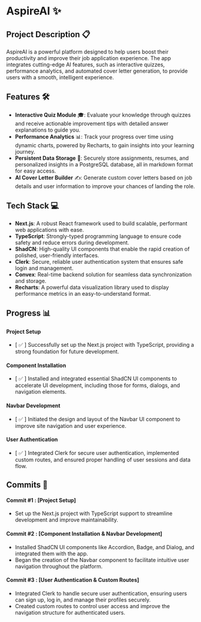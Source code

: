 # AspireAI ✨

## Project Description 📋
AspireAI is a powerful platform designed to help users boost their productivity and improve their job application experience. The app integrates cutting-edge AI features, such as interactive quizzes, performance analytics, and automated cover letter generation, to provide users with a smooth, intelligent experience.

## Features 🛠️
- **Interactive Quiz Module** 🎓: Evaluate your knowledge through quizzes and receive actionable improvement tips with detailed answer explanations to guide you.  
- **Performance Analytics** 📊: Track your progress over time using dynamic charts, powered by Recharts, to gain insights into your learning journey.  
- **Persistent Data Storage** 💾: Securely store assignments, resumes, and personalized insights in a PostgreSQL database, all in markdown format for easy access.  
- **AI Cover Letter Builder** ✍️: Generate custom cover letters based on job details and user information to improve your chances of landing the role.

## Tech Stack 💻
- **Next.js**: A robust React framework used to build scalable, performant web applications with ease.  
- **TypeScript**: Strongly-typed programming language to ensure code safety and reduce errors during development.  
- **ShadCN**: High-quality UI components that enable the rapid creation of polished, user-friendly interfaces.  
- **Clerk**: Secure, reliable user authentication system that ensures safe login and management.  
- **Convex**: Real-time backend solution for seamless data synchronization and storage.  
- **Recharts**: A powerful data visualization library used to display performance metrics in an easy-to-understand format.

## Progress 📊
#### **Project Setup**
 - [ ✅ ] Successfully set up the Next.js project with TypeScript, providing a strong foundation for future development.  
#### **Component Installation**
 - [ ✅ ] Installed and integrated essential ShadCN UI components to accelerate UI development, including those for forms, dialogs, and navigation elements.  
#### **Navbar Development**
 - [ ✅ ] Initiated the design and layout of the Navbar UI component to improve site navigation and user experience.  
#### **User Authentication**
 - [ ✅ ] Integrated Clerk for secure user authentication, implemented custom routes, and ensured proper handling of user sessions and data flow.  

## Commits 📅
#### **Commit #1** : [Project Setup]
 - Set up the Next.js project with TypeScript support to streamline development and improve maintainability.  
#### **Commit #2** : [Component Installation & Navbar Development]
 - Installed ShadCN UI components like Accordion, Badge, and Dialog, and integrated them with the app.  
 - Began the creation of the Navbar component to facilitate intuitive user navigation throughout the platform.  
#### **Commit #3** : [User Authentication & Custom Routes]
 - Integrated Clerk to handle secure user authentication, ensuring users can sign up, log in, and manage their profiles securely.  
 - Created custom routes to control user access and improve the navigation structure for authenticated users.
